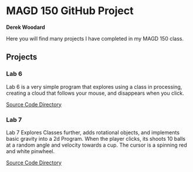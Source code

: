 # MAGD 150 GitHub Project

**Derek Woodard**

Here you will find many projects I have completed in my MAGD 150 class.

## Projects
### Lab 6
Lab 6 is a very simple program that explores using a class in processing,
creating a cloud that follows your mouse, and disappears when you click.

[Source Code Directory](https://github.com/djw191/magd150project/tree/gh-pages/s19magd150_lab06_woodard)
### Lab 7
Lab 7 Explores Classes further, adds rotational objects, and implements basic
gravity into a 2d Program.  When the player clicks, its shoots 10 balls at a
random angle and velocity towards a cup.  The cursor is a spinning red and
white pinwheel.

[Source Code Directory](https://github.com/djw191/magd150project/tree/gh-pages/s19_magd150_lab07_woodard)

